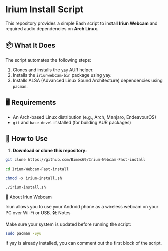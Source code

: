 # Irium Install Script

This repository provides a simple Bash script to install **Iriun Webcam** and required audio dependencies on **Arch Linux**.

## 📦 What It Does

The script automates the following steps:

1. Clones and installs the [`yay`](https://github.com/Jguer/yay) AUR helper.
2. Installs the `iriunwebcam-bin` package using yay.
3. Installs ALSA (Advanced Linux Sound Architecture) dependencies using `pacman`.

## 🖥️ Requirements

- An Arch-based Linux distribution (e.g., Arch, Manjaro, EndeavourOS)
- `git` and `base-devel` installed (for building AUR packages)

## 🚀 How to Use

1. **Download or clone this repository:**

```bash
git clone https://github.com/Bimes69/Irium-Webcam-Fast-install
```
```bash
cd Irium-Webcam-Fast-install
```

```bash
chmod +x irium-install.sh
```

```bash
./irium-install.sh
```
🎥 About Iriun Webcam

Iriun allows you to use your Android phone as a wireless webcam on your PC over Wi-Fi or USB.
🛠️ Notes

Make sure your system is updated before running the script:

```bash
sudo pacman -Syu
```

If yay is already installed, you can comment out the first block of the script.
